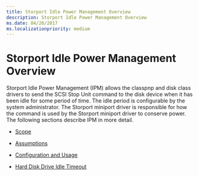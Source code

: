 ```yaml
---
title: Storport Idle Power Management Overview
description: Storport Idle Power Management Overview
ms.date: 04/20/2017
ms.localizationpriority: medium
---
```


# Storport Idle Power Management Overview

Storport Idle Power Management (IPM) allows the classpnp and disk class drivers to send the SCSI Stop Unit command to the disk device when it has been idle for some period of time. The idle period is configurable by the system administrator. The Storport miniport driver is responsible for how the command is used by the Storport miniport driver to conserve power. The following sections describe IPM in more detail.

- [Scope](ipm-scope.md)

- [Assumptions](ipm-assumptions.md)

- [Configuration and Usage](ipm-configuration-and-usage.md)

- [Hard Disk Drive Idle Timeout](ipm-hard-disk-drive-idle-timeout.md)
